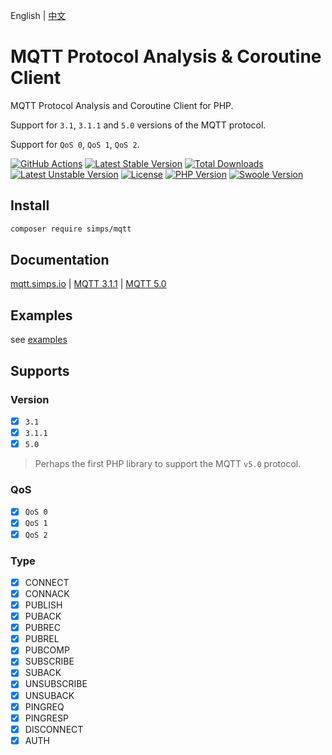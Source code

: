 English | [中文](./README-CN.md)

# MQTT Protocol Analysis & Coroutine Client

MQTT Protocol Analysis and Coroutine Client for PHP.

Support for `3.1`, `3.1.1` and `5.0` versions of the MQTT protocol.

Support for `QoS 0`, `QoS 1`, `QoS 2`.

[![GitHub Actions](https://github.com/simps/mqtt/workflows/test/badge.svg)](https://github.com/simps/mqtt/actions)
[![Latest Stable Version](https://poser.pugx.org/simps/mqtt/v)](//packagist.org/packages/simps/mqtt)
[![Total Downloads](https://poser.pugx.org/simps/mqtt/downloads)](//packagist.org/packages/simps/mqtt)
[![Latest Unstable Version](https://poser.pugx.org/simps/mqtt/v/unstable)](//packagist.org/packages/simps/mqtt)
[![License](https://poser.pugx.org/simps/mqtt/license)](LICENSE)
[![PHP Version](https://img.shields.io/badge/php-%3E=7.0-blue.svg)](https://www.php.net)
[![Swoole Version](https://img.shields.io/badge/swoole-%3E=4.4.19-blue.svg)](https://github.com/swoole/swoole-src)

## Install

```bash
composer require simps/mqtt
```

## Documentation

[mqtt.simps.io](https://mqtt.simps.io/#/en/) | [MQTT 3.1.1](http://docs.oasis-open.org/mqtt/mqtt/v3.1.1/mqtt-v3.1.1.html) | [MQTT 5.0](https://docs.oasis-open.org/mqtt/mqtt/v5.0/os/mqtt-v5.0-os.html)

## Examples

see [examples](./examples)

## Supports

### Version

- [x] `3.1`
- [x] `3.1.1`
- [x] `5.0`

> Perhaps the first PHP library to support the MQTT `v5.0` protocol.

### QoS

- [x] `QoS 0`
- [x] `QoS 1`
- [x] `QoS 2`

### Type

- [x] CONNECT
- [x] CONNACK
- [x] PUBLISH
- [x] PUBACK
- [x] PUBREC
- [x] PUBREL
- [x] PUBCOMP
- [x] SUBSCRIBE
- [x] SUBACK
- [x] UNSUBSCRIBE
- [x] UNSUBACK
- [x] PINGREQ
- [x] PINGRESP
- [x] DISCONNECT
- [X] AUTH

